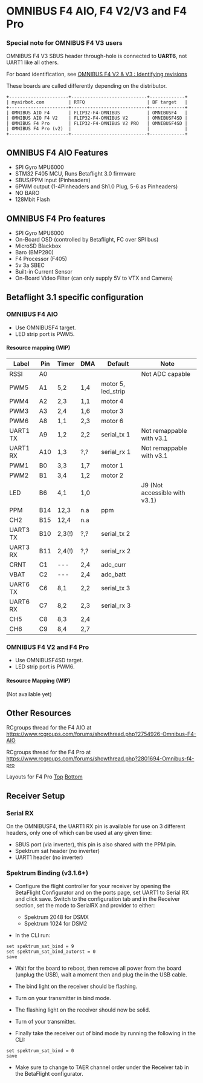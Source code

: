 # OMNIBUS F4 AIO, F4 V2/V3 and F4 Pro

### Special note for OMNIBUS F4 V3 users

OMNIBUS F4 V3 SBUS header through-hole is connected to **UART6**, not UART1 like all others.

For board identification, see
[OMNIBUS F4 V2 & V3 : Identifying revisions](https://www.rcgroups.com/forums/showthread.php?2837385-OMNIBUS-F4-V2-Identifying-revisions)

These boards are called differently depending on the distributor.
```
+----------------------+----------------------------+-------------+
| myairbot.com         | RTFQ                       | BF target   |
+----------------------+----------------------------+-------------+
| OMNIBUS AIO F4       | FLIP32-F4-OMNIBUS          | OMNIBUSF4   |
| OMNIBUS AIO F4 V2    | FLIP32-F4-OMNIBUS V2       | OMNIBUSF4SD |
| OMNIBUS F4 Pro       | FLIP32-F4-OMNIBUS V2 PRO   | OMNIBUSF4SD |
| OMNIBUS F4 Pro (v2)  |                            |             |
+----------------------+----------------------------+-------------+
```
## OMNIBUS F4 AIO Features

- SPI Gyro MPU6000
- STM32 F405 MCU, Runs Betaflight 3.0 firmware
- SBUS/PPM input (Pinheaders)
- 6PWM output (1-4Pinheaders and Sh1.0 Plug, 5-6 as Pinheaders)
- NO BARO
- 128Mbit Flash

## OMNIBUS F4 Pro features

- SPI Gyro MPU6000
- On-Board OSD (controlled by Betaflight, FC over SPI bus)
- MicroSD Blackbox
- Baro (BMP280)
- F4 Processor (F405)
- 5v 3a SBEC
- Built-in Current Sensor
- On-Board Video Filter (can only supply 5V to VTX and Camera)

## Betaflight 3.1 specific configuration
### OMNIBUS F4 AIO

- Use OMNIBUSF4 target.
- LED strip port is PWM5.

#### Resource mapping (WIP)

| Label    | Pin | Timer | DMA | Default | Note                             |
|----------|-----|-------|-----|---------|----------------------------------|
| RSSI     | A0  |       |     |         | Not ADC capable                  |
| PWM5     | A1  | 5,2   | 1,4 | motor 5, led_strip                         |
| PWM4     | A2  | 2,3   | 1,1 | motor 4 |                                  |
| PWM3     | A3  | 2,4   | 1,6 | motor 3 |                                  |
| PWM6     | A8  | 1,1   | 2,3 | motor 6 |
| UART1 TX | A9  | 1,2   | 2,2 | serial_tx 1 | Not remappable with v3.1     |
| UART1 RX | A10 | 1,3   | ?,? | serial_rx 1 | Not remappable with v3.1     |
| PWM1     | B0  | 3,3   | 1,7 | motor 1 |                                  |
| PWM2     | B1  | 3,4   | 1,2 | motor 2 |                                  |
| LED      | B6  | 4,1   | 1,0 |         | J9 (Not accessible with v3.1)    |
| PPM      | B14 | 12,3  | n.a | ppm     |                                  |
| CH2      | B15 | 12,4  | n.a |         |
| UART3 TX | B10 | 2,3(!)| ?,? | serial_tx 2 |                              |
| UART3 RX | B11 | 2,4(!)| ?,? | serial_rx 2 |                              |
| CRNT     | C1  | ---   | 2,4 | adc_curr|                                  |
| VBAT     | C2  | ---   | 2,4 | adc_batt|                                  |
| UART6 TX | C6  | 8,1   | 2,2 | serial_tx 3 |
| UART6 RX | C7  | 8,2   | 2,3 | serial_rx 3 |
| CH5      | C8  | 8,3   | 2,4 |         |
| CH6      | C9  | 8,4   | 2,7 |         |

### OMNIBUS F4 V2 and F4 Pro

- Use OMNIBUSF4SD target.
- LED strip port is PWM6.

#### Resource Mapping (WIP)

(Not available yet)

## Other Resources

RCgroups thread for the F4 AIO at <https://www.rcgroups.com/forums/showthread.php?2754926-Omnibus-F4-AIO>

RCgroups thread for the F4 Pro at <https://www.rcgroups.com/forums/showthread.php?2801694-Omnibus-f4-pro>

Layouts for F4 Pro [Top](https://www.rcgroups.com/forums/showatt.php?attachmentid=9631520&d=1482680395) [Bottom](https://www.rcgroups.com/forums/showatt.php?attachmentid=9631521&d=1482680397)

## Receiver Setup

### Serial RX

On the OMNIBUSF4, the UART1 RX pin is available for use on 3 different headers, only one of which can be used at any given time:
  - SBUS port (via inverter), this pin is also shared with the PPM pin.
  - Spektrum sat header (no inverter)
  - UART1 header (no inverter)

### Spektrum Binding (v3.1.6+)

- Configure the flight controller for your receiver by opening the BetaFlight Configurator and on the ports page, set UART1 to Serial RX and click save. Switch to the configuration tab and in the Receiver section, set the mode to SerialRX and provider to either:

  - Spektrum 2048 for DSMX
  - Spektrum 1024 for DSM2

- In the CLI run:

```
set spektrum_sat_bind = 9
set spektrum_sat_bind_autorst = 0
save
```

- Wait for the board to reboot, then remove all power from the board (unplug the USB), wait a moment then and plug the in the USB cable.

- The bind light on the receiver should be flashing.

- Turn on your transmitter in bind mode.

- The flashing light on the receiver should now be solid.

- Turn of your transmitter.

- Finally take the receiver out of bind mode by running the following in the CLI:

```
set spektrum_sat_bind = 0
save
```

- Make sure to change to TAER channel order under the Receiver tab in the BetaFlight configurator.